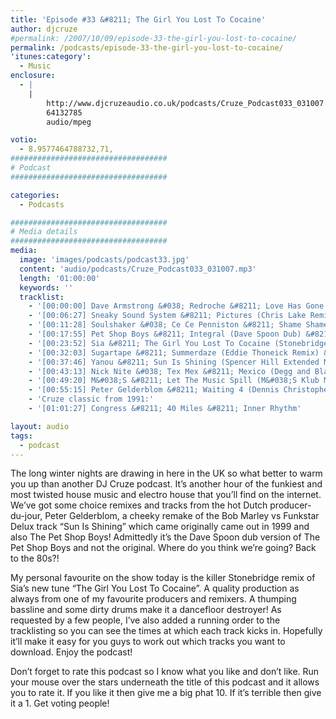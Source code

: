 ```yaml
---
title: 'Episode #33 &#8211; The Girl You Lost To Cocaine'
author: djcruze
#permalink: /2007/10/09/episode-33-the-girl-you-lost-to-cocaine/
permalink: /podcasts/episode-33-the-girl-you-lost-to-cocaine/
'itunes:category':
  - Music
enclosure:
  - |
    |
        http://www.djcruzeaudio.co.uk/podcasts/Cruze_Podcast033_031007.mp3
        64132785
        audio/mpeg

votio:
  - 8.9577464788732,71,
###################################
# Podcast
###################################

categories:
  - Podcasts

###################################
# Media details
###################################
media:
  image: 'images/podcasts/podcast33.jpg'
  content: 'audio/podcasts/Cruze_Podcast033_031007.mp3'
  length: '01:00:00'
  keywords: ''
  tracklist:
    - '[00:00:00] Dave Armstrong &#038; Redroche &#8211; Love Has Gone (Peter Gelderblom Remix) &#8211; Data'
    - '[00:06:27] Sneaky Sound System &#8211; Pictures (Chris Lake Remix) &#8211; Whack Records'
    - '[00:11:28] Soulshaker &#038; Ce Ce Penniston &#8211; Shame Shame Shame (Smax &#038; Gold Remix) &#8211; AATW'
    - '[00:17:55] Pet Shop Boys &#8211; Integral (Dave Spoon Dub) &#8211; Parlophone'
    - '[00:23:52] Sia &#8211; The Girl You Lost To Cocaine (Stonebridge Club Mix) &#8211; Monkey Puzzle Records'
    - '[00:32:03] Sugartape &#8211; Summerdaze (Eddie Thoneick Remix) &#8211; Bigstar Records'
    - '[00:37:46] Yanou &#8211; Sun Is Shining (Spencer Hill Extended Mix) &#8211; AATW'
    - '[00:43:13] Nick Nite &#038; Tex Mex &#8211; Mexico (Degg and Blakker Remix) &#8211; Muschi Tunes'
    - '[00:49:20] M&#038;S &#8211; Let The Music Spill (M&#038;S Klub Mix) &#8211; Brass'
    - '[00:55:15] Peter Gelderblom &#8211; Waiting 4 (Dennis Christopher Remix) &#8211; Data'
    - 'Cruze classic from 1991:'
    - '[01:01:27] Congress &#8211; 40 Miles &#8211; Inner Rhythm'

layout: audio
tags:
  - podcast
---
```


The long winter nights are drawing in here in the UK so what better to warm you up than another DJ Cruze podcast. It&#8217;s another hour of the funkiest and most twisted house music and electro house that you&#8217;ll find on the internet. We&#8217;ve got some choice remixes and tracks from the hot Dutch producer-du-jour, Peter Gelderblom, a cheeky remake of the Bob Marley vs Funkstar Delux track &#8220;Sun Is Shining&#8221; which came originally came out in 1999 and also The Pet Shop Boys! Admittedly it&#8217;s the Dave Spoon dub version of The Pet Shop Boys and not the original. Where do you think we&#8217;re going? Back to the 80s?!

My personal favourite on the show today is the killer Stonebridge remix of Sia&#8217;s new tune &#8220;The Girl You Lost To Cocaine&#8221;. A quality production as always from one of my favourite producers and remixers. A thumping bassline and some dirty drums make it a dancefloor destroyer! As requested by a few people, I&#8217;ve also added a running order to the tracklisting so you can see the times at which each track kicks in. Hopefully it&#8217;ll make it easy for you guys to work out which tracks you want to download. Enjoy the podcast!

Don&#8217;t forget to rate this podcast so I know what you like and don&#8217;t like. Run your mouse over the stars underneath the title of this podcast and it allows you to rate it. If you like it then give me a big phat 10. If it&#8217;s terrible then give it a 1. Get voting people!
